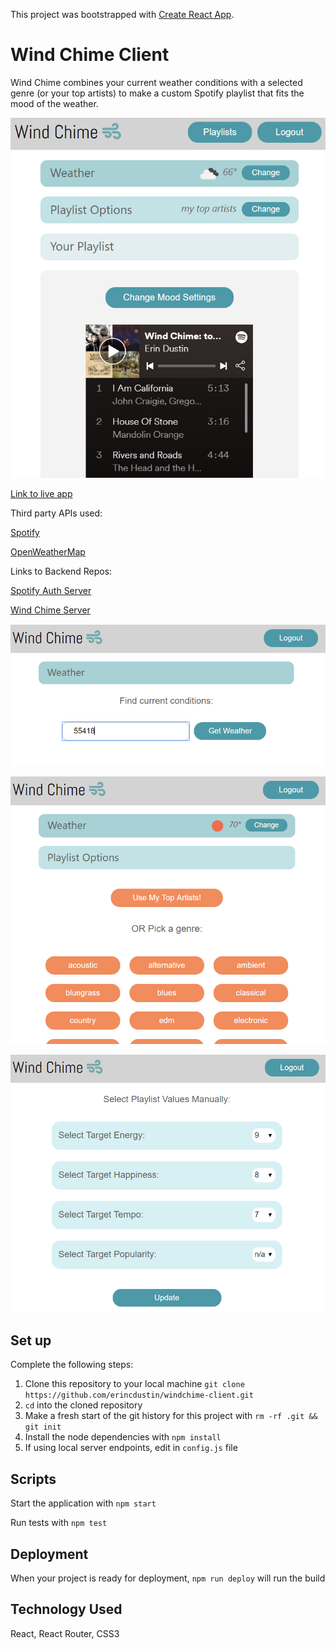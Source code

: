 This project was bootstrapped with [Create React App](https://github.com/facebook/create-react-app).

# Wind Chime Client

Wind Chime combines your current weather conditions with a selected genre (or your top artists) to make a custom Spotify playlist that fits the mood of the weather.

![windchime](/src/images/playlist.PNG "App Example")

[Link to live app](https://erins-windchime-app.erincdustin.now.sh)

Third party APIs used:

[Spotify](https://developer.spotify.com/documentation/web-api/reference/)

[OpenWeatherMap](https://openweathermap.org/current)

Links to Backend Repos:

[Spotify Auth Server](https://github.com/erincdustin/spotify-auth-server)

[Wind Chime Server](https://github.com/erincdustin/windchime-server)

![Screenshot of weather route](/src/images/weather.PNG "Enter Zip Code for Weather Conditions")

![Screenshot of playlist route](/src/images/playlist-options.PNG "Choose from a list of genres or your top artists")

![Screenshot of update route](/src/images/update.PNG "Update the mood setting on your playlist")

## Set up

Complete the following steps:

1. Clone this repository to your local machine `git clone https://github.com/erincdustin/windchime-client.git`
2. `cd` into the cloned repository
3. Make a fresh start of the git history for this project with `rm -rf .git && git init`
4. Install the node dependencies with `npm install`
5. If using local server endpoints, edit in `config.js` file

## Scripts

Start the application with `npm start`

Run tests with `npm test`

## Deployment  

When your project is ready for deployment, `npm run deploy` will run the build

## Technology Used

React, React Router, CSS3


